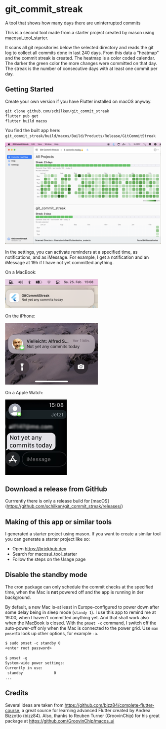 # git_commit_streak

A tool that shows how many days there are uninterrupted commits

This is a second tool made from a starter project created by mason using macosui_tool_starter.

It scans all git repositories below the selected directory and reads the git log to collect all commits done in last 240 days. From this data a "heatmap" and the commit streak is created. The heatmap is a color coded calendar. The darker the green color the more changes were committed on that day. The streak is the number of consecutive days with at least one commit per day.

## Getting Started

Create your own version if you have Flutter installed on macOS anyway.

```
git clone github.com/schilken/git_commit_streak
flutter pub get
flutter build macos
```
You find the built app here: `git_commit_streak/build/macos/Build/Products/Release/GitCommitStreak`

<img src="assets_for_readme/GitCommitStreak-Screenshot.png"/>

In the settings, you can activate reminders at a specified time, as notifications, and as iMessage.
For example, I get a notification and an iMessage at 19h if I have not yet committed anything.

On a MacBook:

<img src="assets_for_readme/GitCommitStreak-Notification.png" width="300" />

On the iPhone:

<img src="assets_for_readme/GitCommitStreak-iPhone_640.jpg"  width="300" />

On a Apple Watch:

<img src="assets_for_readme/GitCommitStreak-Apple_Watch.jpg"  width="200" />

## Download a release from GitHub
Currrently there is only a release build for [macOS] (https://github.com/schilken/git_commit_streak/releases/)

## Making of this app or similar tools
I generated a starter project using mason. If you want to create a similar tool you can generate a starter project like so:
- Open https://brickhub.dev
- Search for macosui_tool_starter
- Follow the steps on the Usage page

## Disable the standby mode
The cron package can only schedule the commit checks at the specified time, when the Mac is **not** powered off and the app is running in der background. 

By default, a new Mac is–at least in Europe–configured to power down after some delay being in sleep mode (`standy 1`). I use this app to remind me at 19:00, when I haven't committed anything yet. And that shall work also when the MacBook is closed. With the `pmset -c` command, I switch off the auto-power-off only when the Mac is connected to the power grid. Use `man pmset`to look up other options, for example `-a`.

``` 
$ sudo pmset -c standby 0
<enter root password>

$ pmset -g
System-wide power settings:
Currently in use:
 standby              0
...
```

## Credits
Several ideas are taken from https://github.com/bizz84/complete-flutter-course, a great source for learning advanced Flutter created by Andrea Bizzotto (bizz84). Also, thanks to Reuben Turner (GroovinChip) for his great package at https://github.com/GroovinChip/macos_ui
